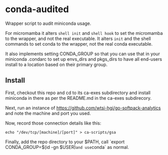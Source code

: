 # conda-audited
Wrapper script to audit miniconda usage.

For micromamba it alters `shell init` and `shell hook` to set the micromamba to
the wrapper, and not the real executable.
It alters `init` and the shell commands to set conda to the wrapper, not the
real conda executable.

It also implements setting CONDA_GROUP so that you can use that in your
miniconda .condarc to set up envs_dirs and pkgs_dirs to have all end-users
install to a location based on their primary group.

## Install
First, checkout this repo and cd to its ca-exes subdirectory and install
miniconda in there as per the README.md in the ca-exes subdirecory.

Next, run an instance of https://github.com/wtsi-hgi/go-softpack-analytics and
note the machine and port you used.

Now, record those connection details like this:

```
echo "/dev/tcp/[machine]/[port]" > ca-scripts/gsa
```

Finally, add the repo directory to your $PATH, call
`export CONDA_GROUP=$(id -gn $USER)` and use `conda` as normal.
